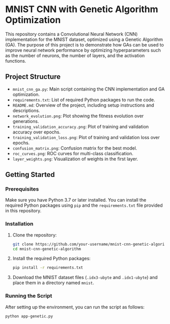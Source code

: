 # MNIST CNN with Genetic Algorithm Optimization

This repository contains a Convolutional Neural Network (CNN) implementation for the MNIST dataset, optimized using a Genetic Algorithm (GA). The purpose of this project is to demonstrate how GAs can be used to improve neural network performance by optimizing hyperparameters such as the number of neurons, the number of layers, and the activation functions.

## Project Structure

- `mnist_cnn_ga.py`: Main script containing the CNN implementation and GA optimization.
- `requirements.txt`: List of required Python packages to run the code.
- `README.md`: Overview of the project, including setup instructions and descriptions.
- `network_evolution.png`: Plot showing the fitness evolution over generations.
- `training_validation_accuracy.png`: Plot of training and validation accuracy over epochs.
- `training_validation_loss.png`: Plot of training and validation loss over epochs.
- `confusion_matrix.png`: Confusion matrix for the best model.
- `roc_curves.png`: ROC curves for multi-class classification.
- `layer_weights.png`: Visualization of weights in the first layer.

## Getting Started

### Prerequisites

Make sure you have Python 3.7 or later installed. You can install the required Python packages using `pip` and the `requirements.txt` file provided in this repository.

### Installation

1. Clone the repository:
    ```bash
    git clone https://github.com/your-username/mnist-cnn-genetic-algorithm.git
    cd mnist-cnn-genetic-algorithm
    ```

2. Install the required Python packages:
    ```bash
    pip install -r requirements.txt
    ```

3. Download the MNIST dataset files (`.idx3-ubyte` and `.idx1-ubyte`) and place them in a directory named `mnist`.

### Running the Script

After setting up the environment, you can run the script as follows:

```bash
python app-genetic.py
